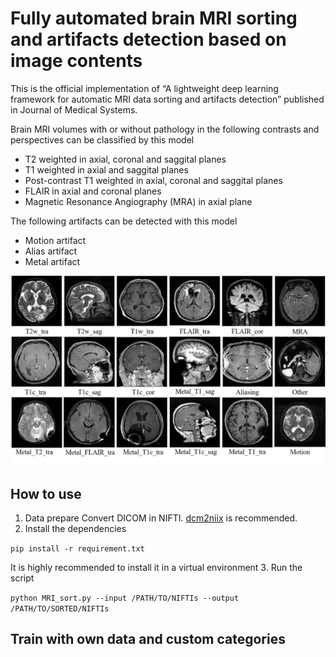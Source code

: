 # Fully automated brain MRI sorting and artifacts detection based on image contents

This is the official implementation of “A lightweight deep learning framework for automatic MRI data sorting and artifacts detection” published in Journal of Medical Systems.

Brain MRI volumes with or without pathology in the following contrasts and perspectives can be classified by this model
- T2 weighted in axial, coronal and saggital planes
- T1 weighted in axial and saggital planes
- Post-contrast T1 weighted in axial, coronal and saggital planes
- FLAIR in axial and coronal planes
- Magnetic Resonance Angiography (MRA) in axial plane

The following artifacts can be detected with this model
- Motion artifact
- Alias artifact
- Metal artifact

 ![labels](labels.png)

## How to use
1. Data prepare
Convert DICOM in NIFTI. [dcm2niix](https://github.com/rordenlab/dcm2niix) is recommended.
2. Install the dependencies

`pip install -r requirement.txt`

It is highly recommended to install it in a virtual environment
3. Run the script

`python MRI_sort.py --input /PATH/TO/NIFTIs --output /PATH/TO/SORTED/NIFTIs`

## Train with own data and custom categories
